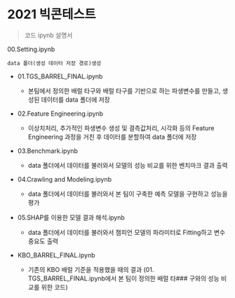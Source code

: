 2021 빅콘테스트
============


> 코드 ipynb 설명서

00.Setting.ipynb


    data 폴더(생성 데이터 저장 경로)생성


* 01.TGS_BARREL_FINAL.ipynb
  + 본팀에서 정의한 배럴 타구와 배럴 타구를 기반으로 하는 파생변수를 만들고, 생성된 데이터를 data 폴더에 저장

* 02.Feature Engineering.ipynb
  + 이상치처리, 추가적인 파생변수 생성 및 결측값처리, 시각화 등의 Feature Engineering 과정을 거친 후 데이터를 분할하여 data 폴더에 저장

* 03.Benchmark.ipynb
  + data 폴더에서 데이터를 불러와서 모델의 성능 비교를 위한 벤치마크 결과 출력

* 04.Crawling and Modeling.ipynb
  + data 폴더에서 데이터를 불러와서 본 팀이 구축한 예측 모델을 구현하고 성능을 평가

* 05.SHAP를 이용한 모델 결과 해석.ipynb
  + data 폴더에서 데이터를 불러와서 챔피언 모델의 파라미터로 Fitting하고 변수중요도 출력

* KBO_BARREL_FINAL.ipynb
  + 기존의 KBO 배럴 기준을 적용했을 때의 결과 (01. TGS_BARREL_FINAL.ipynb에서 본 팀이 정의한 배럴 타###  구와의 성능 비교를 위한 코드)
